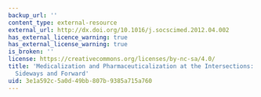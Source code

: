 ```yaml
---
backup_url: ''
content_type: external-resource
external_url: http://dx.doi.org/10.1016/j.socscimed.2012.04.002
has_external_licence_warning: true
has_external_license_warning: true
is_broken: ''
license: https://creativecommons.org/licenses/by-nc-sa/4.0/
title: 'Medicalization and Pharmaceuticalization at the Intersections: Looking Backward,
  Sideways and Forward'
uid: 3e1a592c-5a0d-49bb-807b-9385a715a760
---
```

